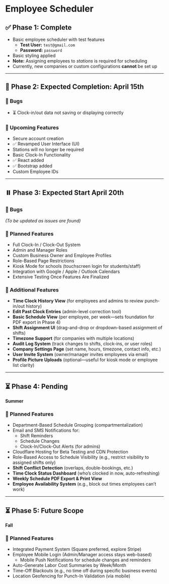 # Employee Scheduler

## ✅ Phase 1: Complete

- Basic employee scheduler with test features  
  - **Test User:** `test@gmail.com`  
  - **Password:** `password`  
- Basic styling applied  
- **Note:** Assigning employees to *stations* is required for scheduling  
- Currently, new companies or custom configurations **cannot** be set up  

---

## 🚀 Phase 2: Expected Completion: April 15th

### 🐞 Bugs
- ⏳ Clock-in/out data not saving or displaying correctly

### 🔧 Upcoming Features
- Secure account creation  
- ✅ Revamped User Interface (UI)  
- Stations will no longer be required  
- Basic Clock-In Functionality  
- ✅ React added  
- ✅ Bootstrap added  
- Custom Employee IDs  

---

## ⏸️ Phase 3: Expected Start April 20th

### 🐞 Bugs  
_(To be updated as issues are found)_

### 🔧 Planned Features
- Full Clock-In / Clock-Out System  
- Admin and Manager Roles  
- Custom Business Owner and Employee Profiles  
- Role-Based Page Restrictions  
- Kiosk Mode for schools (touchscreen login for students/staff)  
- Integration with Google / Apple / Outlook Calendars  
- Extensive Testing Once Features Are Finalized  

### 🧩 Additional Features
- **Time Clock History View** (for employees and admins to review punch-in/out history)  
- **Edit Past Clock Entries** (admin-level correction tool)  
- **Basic Schedule View** (per employee, per week—sets foundation for PDF export in Phase 4)  
- **Shift Assignment UI** (drag-and-drop or dropdown-based assignment of shifts)  
- **Timezone Support** (for companies with multiple locations)  
- **Audit Log System** (track changes to shifts, clock-ins, or user roles)  
- **Company Settings Page** (set name, hours, timezone, contact info, etc.)  
- **User Invite System** (owner/manager invites employees via email)  
- **Profile Picture Uploads** (optional—useful for kiosk mode or employee list clarity)

---

## ⏳ Phase 4: Pending  
**Summer**

### 📌 Planned Features
- Department-Based Schedule Grouping (compartmentalization)  
- Email and SMS Notifications for:  
  - Shift Reminders  
  - Schedule Changes  
  - Clock-In/Clock-Out Alerts (for admins)  
- Cloudflare Hosting for Beta Testing and CDN Protection  
- Role-Based Access to Schedule Visibility (e.g., restrict visibility to assigned shifts only)  
- **Shift Conflict Detection** (overlaps, double-bookings, etc.)  
- **Time Clock Status Dashboard** (who’s clocked in now, auto-refreshing)  
- **Weekly Schedule PDF Export & Print View**  
- **Employee Availability System** (e.g., block out times employees can’t work)

---

## ⏳ Phase 5: Future Scope  
**Fall**

### 📌 Planned Features
- Integrated Payment System (Square preferred, explore Stripe)  
- Employee Mobile Login (Admin/Manager access stays web-based)  
  - Mobile Push Notifications for schedule changes and reminders  
- Auto-Generate Labor Cost Summaries by Week/Month  
- Time-Off Blackouts (e.g., no time off during specific business events)  
- Location Geofencing for Punch-In Validation (via mobile)
